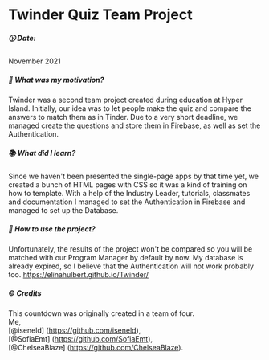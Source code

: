 # Twinder Quiz Team Project

##### :clock1130: Date:

November 2021

##### :muscle: What was my motivation?

Twinder was a second team project created during education at Hyper Island. Initially, our idea was to let people make the quiz and compare the answers to match them as in Tinder. Due to a very short deadline, we managed create the questions and store them in Firebase, as well as set the Authentication.

##### :books: What did I learn?

Since we haven't been presented the single-page apps by that time yet, we created a bunch of HTML pages with CSS so it was a kind of training on how to template. With a help of the Industry Leader, tutorials, classmates and documentation I managed to set the Authentication in Firebase and managed to set up the Database. 

##### :flashlight: How to use the project?

Unfortunately, the results of the project won't be compared so you will be matched with our Program Manager by default by now. My database is already expired, so I believe that the Authentication will not work probably too. 
https://elinahulbert.github.io/Twinder/

##### :copyright: Credits

This countdown was originally created in a team of four.
<br>
Me,
<br>
[@iseneld] (https://github.com/iseneld),
<br>
[@SofiaEmt] (https://github.com/SofiaEmt),
<br>
[@ChelseaBlaze] (https://github.com/ChelseaBlaze).


